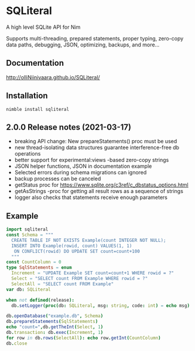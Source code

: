 # SQLiteral
A high level SQLite API for Nim

Supports multi-threading, prepared statements, proper typing, 
zero-copy data paths, debugging, JSON, optimizing, backups, and more...

## Documentation

http://olliNiinivaara.github.io/SQLiteral/


## Installation

`nimble install sqliteral`

## 2.0.0 Release notes (2021-03-17)
* breaking API change: New prepareStatements() proc must be used
* new thread-isolating data structures guarantee interference-free db operations
* better support for experimental:views -based zero-copy strings
* JSON helper functions, JSON in documentation example
* Selected errors during schema migrations can ignored
* backup processes can be canceled
* getStatus proc for https://www.sqlite.org/c3ref/c_dbstatus_options.html
* getAsStrings -proc for getting all result rows as a sequence of strings
* logger also checks that statements receive enough parameters

## Example

```nim
import sqliteral
const Schema = """
  CREATE TABLE IF NOT EXISTS Example(count INTEGER NOT NULL);
  INSERT INTO Example(rowid, count) VALUES(1, 1)
   ON CONFLICT(rowid) DO UPDATE SET count=count+100
  """
const CountColumn = 0
type SqlStatements = enum
  Increment = "UPDATE Example SET count=count+1 WHERE rowid = ?"
  Select = "SELECT count FROM Example WHERE rowid = ?"
  SelectAll = "SELECT count FROM Example"
var db: SQLiteral

when not defined(release):
  db.setLogger(proc(db: SQLiteral, msg: string, code: int) = echo msg)

db.openDatabase("example.db", Schema)
db.prepareStatements(SqlStatements)
echo "count=",db.getTheInt(Select, 1) 
db.transaction: db.exec(Increment, 1)
for row in db.rows(SelectAll): echo row.getInt(CountColumn)
db.close
```
